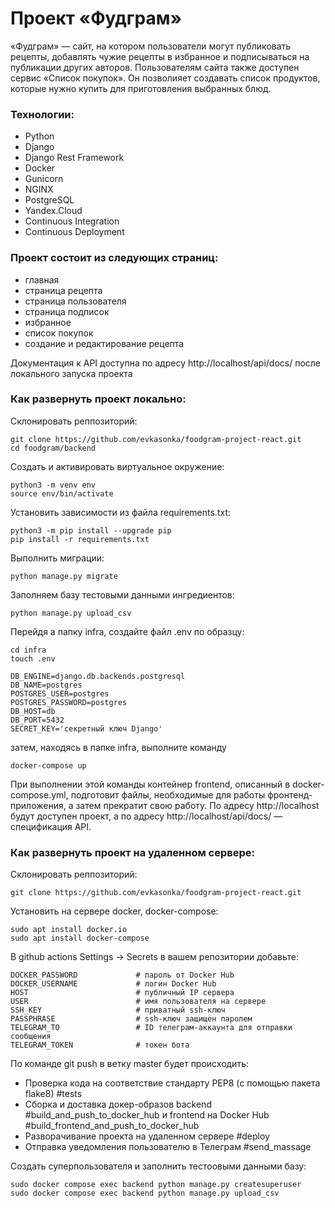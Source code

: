 # Проект «Фудграм»
«Фудграм» — сайт, на котором пользователи могут публиковать рецепты, добавлять чужие рецепты в избранное и подписываться на публикации других авторов. Пользователям сайта также доступен сервис «Список покупок». Он позволияет создавать список продуктов, которые нужно купить для приготовления выбранных блюд.

### Технологии:

- Python
- Django
- Django Rest Framework
- Docker
- Gunicorn
- NGINX
- PostgreSQL
- Yandex.Cloud
- Continuous Integration
- Continuous Deployment

### Проект состоит из следующих страниц: 
- главная
- страница рецепта
- страница пользователя
- страница подписок
- избранное
- список покупок
- создание и редактирование рецепта

Документация к API доступна по адресу http://localhost/api/docs/ после локального запуска проекта

### Как развернуть проект локально:
Cклонировать реппозиторий:
```
git clone https://github.com/evkasonka/foodgram-project-react.git
cd foodgram/backend
```
Cоздать и активировать виртуальное окружение:
```
python3 -m venv env
source env/bin/activate
```
Установить зависимости из файла requirements.txt:
```
python3 -m pip install --upgrade pip
pip install -r requirements.txt
```
Выполнить миграции:
```
python manage.py migrate
```
Заполняем базу тестовыми данными ингредиентов:
```
python manage.py upload_csv
```
Перейдя а папку infra, создайте файл .env по образцу:
```
cd infra
touch .env
```
```
DB_ENGINE=django.db.backends.postgresql
DB_NAME=postgres
POSTGRES_USER=postgres
POSTGRES_PASSWORD=postgres
DB_HOST=db
DB_PORT=5432
SECRET_KEY='секретный ключ Django'
```

затем, находясь в папке infra, выполните команду 
```
docker-compose up
```
При выполнении этой команды контейнер frontend, описанный в docker-compose.yml, подготовит файлы, необходимые для работы фронтенд-приложения, а затем прекратит свою работу.
По адресу http://localhost будут доступен проект, а по адресу http://localhost/api/docs/ — спецификация API. 

### Как развернуть проект на удаленном сервере:
Cклонировать реппозиторий:
```
git clone https://github.com/evkasonka/foodgram-project-react.git
```
Установить на сервере docker, docker-compose:
```
sudo apt install docker.io
sudo apt install docker-compose
```

В github actions Settings → Secrets в вашем репозитории добавьте:
```
DOCKER_PASSWORD             # пароль от Docker Hub
DOCKER_USERNAME             # логин Docker Hub
HOST                        # публичный IP сервера
USER                        # имя пользователя на сервере
SSH_KEY                     # приватный ssh-ключ
PASSPHRASE                  # ssh-ключ защищен паролем
TELEGRAM_TO                 # ID телеграм-аккаунта для отправки сообщения
TELEGRAM_TOKEN              # токен бота
```

По команде git push в ветку master будет происходить:
- Проверка кода на соответствие стандарту PEP8 (с помощью пакета flake8)      #tests
- Сборка и доставка докер-образов backend       #build_and_push_to_docker_hub
  и frontend на Docker Hub      #build_frontend_and_push_to_docker_hub
- Разворачивание проекта на удаленном сервере       #deploy
- Отправка уведомления пользователю в Телеграм      #send_massage

Создать суперпользователя и заполнить тестоовыми данными базу:
```
sudo docker compose exec backend python manage.py createsuperuser
sudo docker compose exec backend python manage.py upload_csv
```